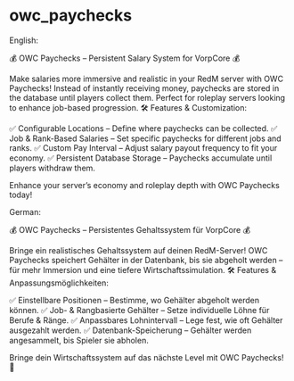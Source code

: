 # owc_paychecks

English:

💰 OWC Paychecks – Persistent Salary System for VorpCore 💰

Make salaries more immersive and realistic in your RedM server with OWC Paychecks! Instead of instantly receiving money, paychecks are stored in the database until players collect them. Perfect for roleplay servers looking to enhance job-based progression.
🛠 Features & Customization:

✅ Configurable Locations – Define where paychecks can be collected.
✅ Job & Rank-Based Salaries – Set specific paychecks for different jobs and ranks.
✅ Custom Pay Interval – Adjust salary payout frequency to fit your economy.
✅ Persistent Database Storage – Paychecks accumulate until players withdraw them.

Enhance your server’s economy and roleplay depth with OWC Paychecks today!

German:

💰 OWC Paychecks – Persistentes Gehaltssystem für VorpCore 💰

Bringe ein realistisches Gehaltssystem auf deinen RedM-Server! OWC Paychecks speichert Gehälter in der Datenbank, bis sie abgeholt werden – für mehr Immersion und eine tiefere Wirtschaftssimulation.
🛠 Features & Anpassungsmöglichkeiten:

✅ Einstellbare Positionen – Bestimme, wo Gehälter abgeholt werden können.
✅ Job- & Rangbasierte Gehälter – Setze individuelle Löhne für Berufe & Ränge.
✅ Anpassbares Lohnintervall – Lege fest, wie oft Gehälter ausgezahlt werden.
✅ Datenbank-Speicherung – Gehälter werden angesammelt, bis Spieler sie abholen.

Bringe dein Wirtschaftssystem auf das nächste Level mit OWC Paychecks! 🚀
